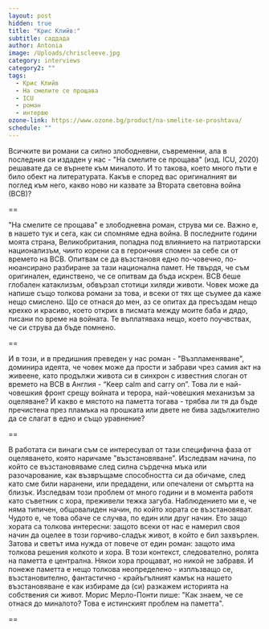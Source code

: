 ```yaml
---
layout: post
hidden: true
title: "Крис Клийв:"
subtitle: саддада
author: Antonia
image: /Uploads/chriscleeve.jpg
category: interviews
category2: ""
tags:
  - Крис Клийв
  - На смелите се прощава
  - ICU
  - роман
  - интервю
ozone-link: https://www.ozone.bg/product/na-smelite-se-proshtava/
schedule: ""
---
```

Всичките ви романи са силно злободневни, съвременни, ала в последния си издаден у нас - "На смелите се прощава" (изд. ICU, 2020) решавате да се върнете към миналото. И то такова, което много пъти е било обект на литературата. Какъв е според вас оригиналният ви поглед към него, какво ново ни казвате за Втората световна война (ВСВ)?

\==

"На смелите се прощава" е злободневна роман, струва ми се. Важно е, в нашето тук и сега, как си спомняме една война. В последните години моята страна, Великобритания, попадна под влиянието на патриотарски национализъм, чиито корени са в героичния спомен за себе си от времето на ВСВ. Опитвам се да възстановя едно по-човечно, по-нюансирано разбиране за тази национална памет. Не твърдя, че съм оригинален, единствено, че се опитвам да бъда искрен. ВСВ беше глобален катаклизъм, обвързал стотици хиляди животи. Човек може да напише също толкова романи за това, и всеки от тях ще съумее да каже нещо смислено. Що се отнася до мен, аз се опитах да пресъздам нещо крехко и красиво, което открих в писмата между моите баба и дядо, писани по време на войната. Те въплатяваха нещо, което поучвствах, че си струва да бъде помнено.

\==

И в този, и в предишния преведен у нас роман - "Възпламеняване", доминира идеята, че човек може да прости и забрави чрез самия акт на живеене, като продължи живота си в синхрон с известния слоган от времето на ВСВ в Англия - “Keep calm and carry on”. Това ли е най-човешкия фронт срещу войната и терора, най-човешкия механизъм за оцеляване? И какво е мястото на паметта тогава - трябва ли тя да бъде пречистена през пламъка на прошката или двете не бива задължително да се слагат в едно и също уравнение?  

\==

В работата си винаги съм се интересувал от тази специфична фаза от оцеляването, която наричаме "възстановяване". Изследвам начина, по който се възстановяваме след силна сърдечна мъка или разочарование, как възвръщаме способността си да обичаме, след като сме били наранени, или предадени, или опечалени от смъртта на близък. Изследвам този проблем от много години и в момента работя като съветник с хора, преживели тежка загуба. Наблюдението ми е, че няма типичен, общовалиден начин, по който хората се възстановяват. Чудото е, че това обаче се случва, по един или друг начин. Ето защо хората са толкова интересни: защото всеки от нас е намерил своя начин да оцелее в този горчиво-сладък живот, в който е бил захвърлен. Затова и светът има нужда от повече от един роман: защото има толкова решения колкото и хора. В този контекст, следователно, ролята на паметта е централна. Някои хора прощават, но никой не забравя. И понеже паметта е нещо толкова неопределено - изплъзващо се, възстановително, фантастично - крайъгълният камък на нашето възстановяване е как избираме да (си) разкажем историята на собствения си живот. Морис Мерло-Понти пише: "Как знаем, че се отнася до миналото? Това е истинският проблем на паметта".

\==